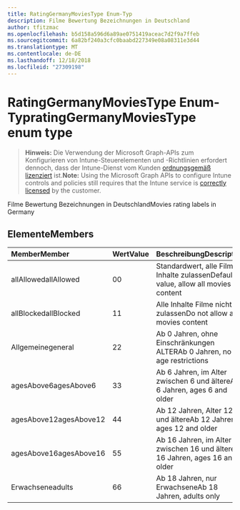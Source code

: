 ```yaml
---
title: RatingGermanyMoviesType Enum-Typ
description: Filme Bewertung Bezeichnungen in Deutschland
author: tfitzmac
ms.openlocfilehash: b5d158a596d6a89ae0751419aceac7d2f9a7ffeb
ms.sourcegitcommit: 6a82bf240a3cfc0baabd227349e08a08311e3d44
ms.translationtype: MT
ms.contentlocale: de-DE
ms.lasthandoff: 12/18/2018
ms.locfileid: "27309198"
---
```

# <a name="ratinggermanymoviestype-enum-type"></a><span data-ttu-id="631ef-103">RatingGermanyMoviesType Enum-Typ</span><span class="sxs-lookup"><span data-stu-id="631ef-103">ratingGermanyMoviesType enum type</span></span>

> <span data-ttu-id="631ef-104">**Hinweis:** Die Verwendung der Microsoft Graph-APIs zum Konfigurieren von Intune-Steuerelementen und -Richtlinien erfordert dennoch, dass der Intune-Dienst vom Kunden [ordnungsgemäß lizenziert](https://go.microsoft.com/fwlink/?linkid=839381) ist.</span><span class="sxs-lookup"><span data-stu-id="631ef-104">**Note:** Using the Microsoft Graph APIs to configure Intune controls and policies still requires that the Intune service is [correctly licensed](https://go.microsoft.com/fwlink/?linkid=839381) by the customer.</span></span>

<span data-ttu-id="631ef-105">Filme Bewertung Bezeichnungen in Deutschland</span><span class="sxs-lookup"><span data-stu-id="631ef-105">Movies rating labels in Germany</span></span>
## <a name="members"></a><span data-ttu-id="631ef-106">Elemente</span><span class="sxs-lookup"><span data-stu-id="631ef-106">Members</span></span>
|<span data-ttu-id="631ef-107">Member</span><span class="sxs-lookup"><span data-stu-id="631ef-107">Member</span></span>|<span data-ttu-id="631ef-108">Wert</span><span class="sxs-lookup"><span data-stu-id="631ef-108">Value</span></span>|<span data-ttu-id="631ef-109">Beschreibung</span><span class="sxs-lookup"><span data-stu-id="631ef-109">Description</span></span>|
|:---|:---|:---|
|<span data-ttu-id="631ef-110">allAllowed</span><span class="sxs-lookup"><span data-stu-id="631ef-110">allAllowed</span></span>|<span data-ttu-id="631ef-111">0</span><span class="sxs-lookup"><span data-stu-id="631ef-111">0</span></span>|<span data-ttu-id="631ef-112">Standardwert, alle Filme Inhalte zulassen</span><span class="sxs-lookup"><span data-stu-id="631ef-112">Default value, allow all movies content</span></span>|
|<span data-ttu-id="631ef-113">allBlocked</span><span class="sxs-lookup"><span data-stu-id="631ef-113">allBlocked</span></span>|<span data-ttu-id="631ef-114">1</span><span class="sxs-lookup"><span data-stu-id="631ef-114">1</span></span>|<span data-ttu-id="631ef-115">Alle Inhalte Filme nicht zulassen</span><span class="sxs-lookup"><span data-stu-id="631ef-115">Do not allow any movies content</span></span>|
|<span data-ttu-id="631ef-116">Allgemeine</span><span class="sxs-lookup"><span data-stu-id="631ef-116">general</span></span>|<span data-ttu-id="631ef-117">2</span><span class="sxs-lookup"><span data-stu-id="631ef-117">2</span></span>|<span data-ttu-id="631ef-118">Ab 0 Jahren, ohne Einschränkungen ALTER</span><span class="sxs-lookup"><span data-stu-id="631ef-118">Ab 0 Jahren, no age restrictions</span></span>|
|<span data-ttu-id="631ef-119">agesAbove6</span><span class="sxs-lookup"><span data-stu-id="631ef-119">agesAbove6</span></span>|<span data-ttu-id="631ef-120">3</span><span class="sxs-lookup"><span data-stu-id="631ef-120">3</span></span>|<span data-ttu-id="631ef-121">Ab 6 Jahren, im Alter zwischen 6 und ältere</span><span class="sxs-lookup"><span data-stu-id="631ef-121">Ab 6 Jahren, ages 6 and older</span></span>|
|<span data-ttu-id="631ef-122">agesAbove12</span><span class="sxs-lookup"><span data-stu-id="631ef-122">agesAbove12</span></span>|<span data-ttu-id="631ef-123">4</span><span class="sxs-lookup"><span data-stu-id="631ef-123">4</span></span>|<span data-ttu-id="631ef-124">Ab 12 Jahren, Alter 12 und ältere</span><span class="sxs-lookup"><span data-stu-id="631ef-124">Ab 12 Jahren, ages 12 and older</span></span>|
|<span data-ttu-id="631ef-125">agesAbove16</span><span class="sxs-lookup"><span data-stu-id="631ef-125">agesAbove16</span></span>|<span data-ttu-id="631ef-126">5</span><span class="sxs-lookup"><span data-stu-id="631ef-126">5</span></span>|<span data-ttu-id="631ef-127">Ab 16 Jahren, im Alter zwischen 16 und ältere</span><span class="sxs-lookup"><span data-stu-id="631ef-127">Ab 16 Jahren, ages 16 and older</span></span>|
|<span data-ttu-id="631ef-128">Erwachsene</span><span class="sxs-lookup"><span data-stu-id="631ef-128">adults</span></span>|<span data-ttu-id="631ef-129">6</span><span class="sxs-lookup"><span data-stu-id="631ef-129">6</span></span>|<span data-ttu-id="631ef-130">Ab 18 Jahren, nur Erwachsene</span><span class="sxs-lookup"><span data-stu-id="631ef-130">Ab 18 Jahren, adults only</span></span>|



